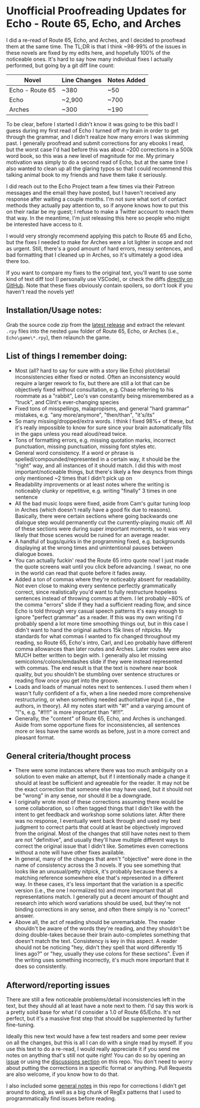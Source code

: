 # Unofficial Proofreading Updates for Echo - Route 65, Echo, and Arches
I did a re-read of Route 65, Echo, and Arches, and I decided to proofread them at the same time. The TL;DR is that I think ~98-99% of the issues in these novels are fixed by my edits here, and hopefully 100% of the noticeable ones. It's hard to say how many individual fixes I actually performed, but going by a git diff line count:

| Novel           	| Line Changes 	| Notes Added 	|
|-----------------	|--------------	|-------------	|
| Echo - Route 65 	| ~380         	| ~50         	|
| Echo            	| ~2,900        	| ~700        	|
| Arches          	| ~300         	| ~190        	|

To be clear, before I started I didn't know it was going to be this bad! I guess during my first read of Echo I turned off my brain in order to get through the grammar, and I didn't realize how many errors I was skimming past. I generally proofread and submit corrections for any ebooks I read, but the worst case I'd had before this was about ~200 corrections in a 500k word book, so this was a new level of magnitude for me. My primary motivation was simply to do a second read of Echo, but at the same time I also wanted to clean up all the glaring typos so that I could recommend this talking animal book to my friends and have them take it seriously.

I did reach out to the Echo Project team a few times via their Patreon messages and the email they have posted, but I haven't received any response after waiting a couple months. I'm not sure what sort of contact methods they actually pay attention to, so if anyone knows how to put this on their radar be my guest; I refuse to make a Twitter account to reach them that way. In the meantime, I'm just releasing this here so people who might be interested have access to it.

I would very strongly recommend applying this patch to Route 65 and Echo, but the fixes I needed to make for Arches were a lot lighter in scope and not as urgent. Still, there's a good amount of hard errors, messy sentences, and bad formatting that I cleaned up in Arches, so it's ultimately a good idea there too.

If you want to compare my fixes to the original text, you'll want to use some kind of text diff tool (I personally use VSCode), or check the diffs [directly on GitHub](https://github.com/OtterUpdates/EchoUnofficialProofreadingUpdates/compare/original-copies...main?w=1). Note that these fixes obviously contain spoilers, so don't look if you haven't read the novels yet!

## Installation/Usage notes:
Grab the source code zip from the [latest release](https://github.com/OtterUpdates/EchoUnofficialProofreadingUpdates/releases/latest) and extract the relevant `.rpy` files into the nested `game` folder of Route 65, Echo, or Arches (i.e., `Echo\game\*.rpy`), then relaunch the game.

## List of things I remember doing:
* Most (all? hard to say for sure with a story like Echo) plot/detail inconsistencies either fixed or noted. Often an inconsistency would require a larger rework to fix, but there are still a lot that can be objectively fixed without consultation, e.g. Chase referring to his roommate as a "rabbit", Leo's van constantly being misremembered as a "truck", and Clint's ever-changing species
* Fixed tons of misspellings, malapropisms, and general "hard grammar" mistakes, e.g. "any more/anymore", "then/than", "it's/its"
* So many missing/dropped/extra words. I think I fixed 98%+ of these, but it's really impossible to know for sure since your brain automatically fills in the gaps unless you read aloud/read twice.
* Tons of formatting errors, e.g. missing quotation marks, incorrect punctuation, missing punctuation, missing font styles etc.
* General word consistency. If a word or phrase is spelled/compounded/represented in a certain way, it should be the "right" way, and all instances of it should match. I did this with most important/noticeable things, but there's likely a few desyncs from things only mentioned ~2 times that I didn't pick up on
* Readability improvements or at least notes where the writing is noticeably clunky or repetitive, e.g. writing "finally" 3 times in one sentence
* All the bad music loops were fixed, aside from Cam's guitar tuning loop in Arches (which doesn't really have a good fix due to reasons). Basically, there were certain sections where going backwards one dialogue step would permanently cut the currently-playing music off. All of these sections were during super important moments, so it was very likely that those scenes would be ruined for an average reader.
* A handful of bugs/quirks in the programming fixed, e.g. backgrounds displaying at the wrong times and unintentional pauses between dialogue boxes.
* You can actually fuckin' read the Route 65 intro quote now! I just made the quote screens wait until you click before advancing. I swear, no one in the world can read that quote before it fades away.
* Added a ton of commas where they're noticeably absent for readability. Not even close to making every sentence perfectly grammatically correct, since realistically you'd want to fully restructure hopeless sentences instead of throwing commas at them. I let probably ~80% of the comma "errors" slide if they had a sufficient reading flow, and since Echo is told through very casual speech patterns it's easy enough to ignore "perfect grammar" as a reader. If this was my own writing I'd probably spend a lot more time smoothing things out, but in this case I didn't want to hand the original authors 15k lines of nitpicks. My standards for what commas I wanted to fix changed throughout my reading, so Route 65, Echo's intro, Carl, and Leo probably have different comma allowances than later routes and Arches. Later routes were also MUCH better written to begin with. I generally also let missing semicolons/colons/emdashes slide if they were instead represented with commas. The end result is that the text is nowhere near book quality, but you shouldn't be stumbling over sentence structures or reading flow once you get into the groove.
* Loads and loads of manual notes next to sentences. I used them when I wasn't fully confident of a fix, when a line needed more comprehensive restructuring, or when something needed authoritative input (i.e., the authors, in theory). All my notes start with "#!" and a varying amount of "!"s, e.g. "#!!!!" is more important than "#!!!".
* Generally, the "content" of Route 65, Echo, and Arches is unchanged. Aside from some opportune fixes for inconsistencies, all sentences more or less have the same words as before, just in a more correct and pleasant format.

## General criteria/thought process
* There were some instances where there was too much ambiguity on a solution to even make an attempt, but if I intentionally made a change it should at least be sufficient and agreeable for the reader. It may not be the exact correction that someone else may have used, but it should not be "wrong" in any sense, nor should it be a downgrade.
* I originally wrote most of these corrections assuming there would be some collaboration, so I often tagged things that I didn't like with the intent to get feedback and workshop some solutions later. After there was no response, I eventually went back through and used my best judgment to correct parts that could at least be objectively improved from the original. Most of the changes that still have notes next to them are not "definitive", and usually they'll have multiple different ways to correct the original issue that I didn't like. Sometimes even corrections without a note will have other fixes available.
* In general, many of the changes that aren't "objective" were done in the name of consistency across the 3 novels. If you see something that looks like an unusual/petty nitpick, it's probably because there's a matching reference somewhere else that's represented in a different way. In these cases, it's less important that the variation is a specific version (i.e., the one I normalized to) and more important that all representations match. I generally put a decent amount of thought and research into which word variations should be used, but they're not binding corrections in any sense, and often there simply is no "correct" answer.
* Above all, the act of reading should be unremarkable. The reader shouldn't be aware of the words they're reading, and they shouldn't be doing double-takes because their brain auto-completes something that doesn't match the text. Consistency is key in this aspect. A reader should not be noticing "hey, didn't they spell that word differently 15 lines ago?" or "hey, usually they use colons for these sections". Even if the writing uses something incorrectly, it's much more important that it does so consistently.


## Afterword/reporting issues

There are still a few noticeable problems/detail inconsistencies left in the text, but they should all at least have a note next to them. I'd say this work is a pretty solid base for what I'd consider a 1.0 of Route 65/Echo. It's not perfect, but it's a massive first step that should be supplemented by further fine-tuning.

Ideally this new text would have a few test readers and some peer review on all the changes, but this is all I can do with a single read by myself. If you use this text to do a re-read, I would really appreciate it if you send me notes on anything that's still not quite right! You can do so by opening an [issue](https://github.com/OtterUpdates/EchoUnofficialProofreadingUpdates/issues) or using the [discussions section](https://github.com/OtterUpdates/EchoUnofficialProofreadingUpdates/discussions) on this repo. You don't need to worry about putting the corrections in a specific format or anything. Pull Requests are also welcome, if you know how to do that.

I also included some [general notes](/notes-and-regex.md) in this repo for corrections I didn't get around to doing, as well as a big chunk of RegEx patterns that I used to programmatically find issues before reading.